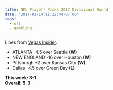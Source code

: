 ```yaml
---
title: NFL Playoff Picks 2017 Divisional Round
date: "2017-01-14T11:22:44-07:00"
tags:
  - nfl
  - gambling
---
```


Lines from [Vegas Insider](http://www.vegasinsider.com/nfl/matchups/matchups.cfm/week/19/season/2016).

- ATLANTA -4.5 over Seattle **(W)**
- NEW ENGLAND -16 over Houston **(W)**
- Pittsburgh +2 over Kansas City **(W)**
- Dallas -4.5 over Green Bay **(L)**

**This week: 3-1**<br/>
**Overall: 5-3**
